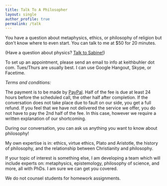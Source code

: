 ```yaml
---
title: Talk To A Philosopher
layout: single
author_profile: true
permalink: /talk
---
```


You have a question about metaphysics, ethics, or philosophy of religion but don't know where to even start.  You can talk to me at $50 for 20 minutes. 

(Have a question about physics? [Talk to Sabine!](http://backreaction.blogspot.com/p/talk-to-physicist_27.html))

To set up an appointment, please send an email to info at keithbuhler dot com. Tues/Thurs are usually best. I can use Google Hangout, Skype, or Facetime.


*Terms and conditions:* 

The payment is to be made by [PayPal](https://www.paypal.me/keithbuhler). Half of the fee is due at least 24 hours before the scheduled call, the other half after completion. If the conversation does not take place due to fault on our side, you get a full refund. If you feel that we have not delivered the service we offer, you do not have to pay the 2nd half of the fee. In this case, however we require a written explanation of our shortcoming.

During our conversation, you can ask us anything you want to know about philosophy!

My own expertise is in: ethics, virtue ethics, Plato and Aristotle, the history of philosophy, and the relationship between Christianity and philosophy. 

If your topic of interest is something else, I am developing a team which will include experts on: metaphysics, epistemology, philosophy of science, and more, all with PhDs. I am sure we can get you covered. 

We do not counsel students for homework assignments. 